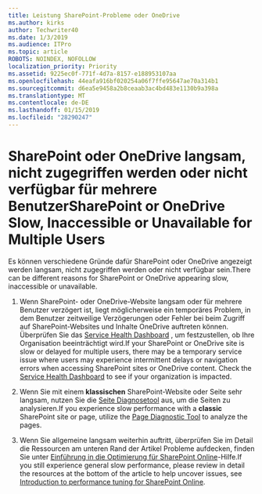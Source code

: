 ```yaml
---
title: Leistung SharePoint-Probleme oder OneDrive
ms.author: kirks
author: Techwriter40
ms.date: 1/3/2019
ms.audience: ITPro
ms.topic: article
ROBOTS: NOINDEX, NOFOLLOW
localization_priority: Priority
ms.assetid: 9225ec0f-771f-4d7a-8157-e188953107aa
ms.openlocfilehash: 44eafa916bf020254a06f7ffe95647ae70a314b1
ms.sourcegitcommit: d6ea5e9458a2b8ceaab3ac4bd483e1130b9a398a
ms.translationtype: MT
ms.contentlocale: de-DE
ms.lasthandoff: 01/15/2019
ms.locfileid: "28290247"
---
```

# <a name="sharepoint-or-onedrive-slow-inaccessible-or-unavailable-for-multiple-users"></a><span data-ttu-id="bf5f8-102">SharePoint oder OneDrive langsam, nicht zugegriffen werden oder nicht verfügbar für mehrere Benutzer</span><span class="sxs-lookup"><span data-stu-id="bf5f8-102">SharePoint or OneDrive Slow, Inaccessible or Unavailable for Multiple Users</span></span>

<span data-ttu-id="bf5f8-103">Es können verschiedene Gründe dafür SharePoint oder OneDrive angezeigt werden langsam, nicht zugegriffen werden oder nicht verfügbar sein.</span><span class="sxs-lookup"><span data-stu-id="bf5f8-103">There can be different reasons for SharePoint or OneDrive appearing slow, inaccessible or unavailable.</span></span> 
  
1. <span data-ttu-id="bf5f8-p101">Wenn SharePoint- oder OneDrive-Website langsam oder für mehrere Benutzer verzögert ist, liegt möglicherweise ein temporäres Problem, in dem Benutzer zeitweilige Verzögerungen oder Fehler bei beim Zugriff auf SharePoint-Websites und Inhalte OneDrive auftreten können. Überprüfen Sie das [Service Health Dashboard](https://admin.microsoft.com/AdminPortal/Home#/servicehealth) , um festzustellen, ob Ihre Organisation beeinträchtigt wird.</span><span class="sxs-lookup"><span data-stu-id="bf5f8-p101">If your SharePoint or OneDrive site is slow or delayed for multiple users, there may be a temporary service issue where users may experience intermittent delays or navigation errors when accessing SharePoint sites or OneDrive content. Check the [Service Health Dashboard](https://admin.microsoft.com/AdminPortal/Home#/servicehealth) to see if your organization is impacted.</span></span> 
  
2. <span data-ttu-id="bf5f8-106">Wenn Sie mit einem **klassischen** SharePoint-Website oder Seite sehr langsam, nutzen Sie die [Seite Diagnosetool](https://aka.ms/perftool) aus, um die Seiten zu analysieren.</span><span class="sxs-lookup"><span data-stu-id="bf5f8-106">If you experience slow performance with a **classic** SharePoint site or page, utilize the [Page Diagnostic Tool](https://aka.ms/perftool) to analyze the pages.</span></span> 
  
3. <span data-ttu-id="bf5f8-107">Wenn Sie allgemeine langsam weiterhin auftritt, überprüfen Sie im Detail die Ressourcen am unteren Rand der Artikel Probleme aufdecken, finden Sie unter [Einführung in die Optimierung für SharePoint Online](https://go.microsoft.com/fwlink/?linkid=2024334)-Hilfe.</span><span class="sxs-lookup"><span data-stu-id="bf5f8-107">If you still experience general slow performance, please review in detail the resources at the bottom of the article to help uncover issues, see [Introduction to performance tuning for SharePoint Online](https://go.microsoft.com/fwlink/?linkid=2024334).</span></span>
  

